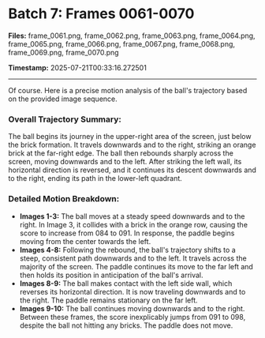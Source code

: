 # Batch 7: Frames 0061-0070

**Files:** frame_0061.png, frame_0062.png, frame_0063.png, frame_0064.png, frame_0065.png, frame_0066.png, frame_0067.png, frame_0068.png, frame_0069.png, frame_0070.png

**Timestamp:** 2025-07-21T00:33:16.272501

---

Of course. Here is a precise motion analysis of the ball's trajectory based on the provided image sequence.

### Overall Trajectory Summary:
The ball begins its journey in the upper-right area of the screen, just below the brick formation. It travels downwards and to the right, striking an orange brick at the far-right edge. The ball then rebounds sharply across the screen, moving downwards and to the left. After striking the left wall, its horizontal direction is reversed, and it continues its descent downwards and to the right, ending its path in the lower-left quadrant.

### Detailed Motion Breakdown:
*   **Images 1-3:** The ball moves at a steady speed downwards and to the right. In Image 3, it collides with a brick in the orange row, causing the score to increase from 084 to 091. In response, the paddle begins moving from the center towards the left.
*   **Images 4-8:** Following the rebound, the ball's trajectory shifts to a steep, consistent path downwards and to the left. It travels across the majority of the screen. The paddle continues its move to the far left and then holds its position in anticipation of the ball's arrival.
*   **Images 8-9:** The ball makes contact with the left side wall, which reverses its horizontal direction. It is now traveling downwards and to the right. The paddle remains stationary on the far left.
*   **Images 9-10:** The ball continues moving downwards and to the right. Between these frames, the score inexplicably jumps from 091 to 098, despite the ball not hitting any bricks. The paddle does not move.
